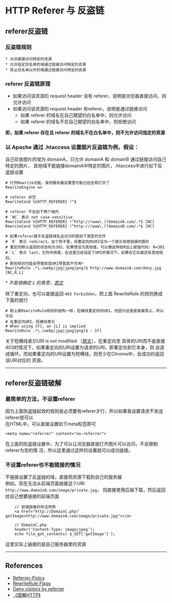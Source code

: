 # HTTP Referer 与 反盗链


## referer反盗链
### 反盗链规则
    * 允许直接访问特定的资源
    * 允许指定白名单的域通过链接访问特定的资源
    * 禁止白名单以外的域通过链接访问特定的资源

### referer 反盗链原理
* 如果访问该资源的 request header 没有 referer，说明是浏览器直接访问，则允许访问
* 如果访问该资源的 request header 有referer，说明是通过链接访问
    * 如果 referer 的域名在自己期望的白名单中，则允许访问
    * 如果 referer 的域名不在自己期望的白名单中，则拒绝访问

**即，如果 referer 存在且 referer 的域名不在白名单中，则不允许访问指定的资源**

### 以 Apache 通过 .htaccess 设置图片反盗链为例，假设：
自己存放图片的域为 domainA，只允许 domainA 和 domainB 通过链接访问自己特定的图片，
其他域不能链接domainA中特定的图片。.htaccess中进行如下反盗链设置

```
# 打开Rewrite功能，虽然服务器设置里可能已经全局打开了
RewriteEngine on  

# referer 非空
RewriteCond %{HTTP_REFERER} !^$   

# referer 不在如下两个域内
# `NC` 表示 not case-sensitive
RewriteCond %{HTTP_REFERER} !^http://(www\.)?domainA.com/.*$ [NC]
RewriteCond %{HTTP_REFERER} !^http://(www\.)?domainB.com/.*$ [NC]

# 如果referer属于反盗链域名且访问的是如下类型的文件
# `R` 表示 redirect。这个例子里，将重定向的URI设为一个提示拒绝链接的图片
# 重定向默认返回的状态码为302，如果想设为其他值，可以像这样给R加上赋值代码: R=301
# `L` 表示 last，它的作用是，在这里已经设定了URI的情况下，如果在它后面还有其他规则，
# 那些规则可能会导致改变URI导致其不可用*
RewriteRule .*\.(webp|jpg|jpeg|png)$ http://www.domainA.com/deny.jpg [NC,R,L]
```

\* *不是很确定 L 的意思，[原文](http://httpd.apache.org/docs/current/rewrite/flags.html#flag_r)*

除了重定向，也可以直接返回 `403 Forbidden`，把上面 RewriteRule 的规则换成下面的就行
```
# 和上面RewriteRule规则的结构一样，短横线重定向的URI。但因为这里是直接禁止，所以不存
# 在重定向URI，短横线表示
# When using [F], an [L] is implied
RewriteRule .*\.(webp|jpg|jpeg|png)$ - [F]
```
关于短横线表示URI is not modified （[原文](http://httpd.apache.org/docs/current/rewrite/flags.html#flag_f)），在重定向至
具体的URI而不是直接403的情况下，如果重定向的URI设置为请求的URI，即重定向到它本身，则
会造成循环。而如果重定向的URI设置为短横线，则至少在Chrome中，会成功的返回该URI对应的
资源。


***
## referer反盗链破解
### 最简单的方法，不设置referer
因为上面防盗链起效的规则是必须要有referer才行，所以如果我设置请求不发送referer就可以  
在HTML中，可以直接设置如下meta标签即可
```
<meta name="referrer" content="no-referrer">
```
在上面的防盗链设置中，为了可以让浏览器直接打开图片可以访问，不会限制referer为空的情
况，所以这里通过这样的设置就可以成功链接。

### 不设置referer也不能链接的情况
不链接设置了反盗链的域，直接把资源下载到自己的服务器  
例如，现在无法从前端页面链接这个URI `http://www.domainA.com/image/private.jpg`，
则直接使用后端下载，然后返回给自己想要链接的前端页面
```
    // 前端链接的写法举例
    <a href="http://DomainC.php?getImage=http://www.domainA.com/image/private.jpg"></a>
```
```
    // DomainC.php
    header('Content-Type: image/jpeg');
    echo file_get_contents( $_GET['getImage'] );
```
这里实际上链接的是自己服务器里的资源


***
## References
* [Referrer-Policy](https://developer.mozilla.org/en-US/docs/Web/HTTP/Headers/Referrer-Policy)
* [RewriteRule Flags](http://httpd.apache.org/docs/current/rewrite/flags.html)
* [Deny visitors by referrer](http://www.htaccess-guide.com/deny-visitors-by-referrer/)
* [《图解HTTP》](http://www.ituring.com.cn/book/1229)
